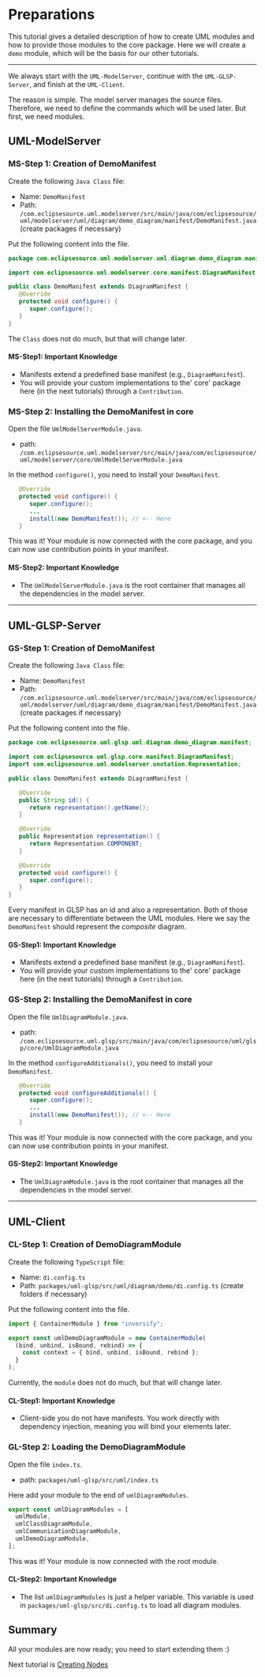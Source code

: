 # Preparations

This tutorial gives a detailed description of how to create UML modules and how to provide those modules to the core package. Here we will create a `demo` module, which will be the basis for our other tutorials.

---

We always start with the `UML-ModelServer`, continue with the `UML-GLSP-Server`, and finish at the `UML-Client`.

The reason is simple. The model server manages the source files. Therefore, we need to define the commands which will be used later. But first, we need modules.

## UML-ModelServer

### MS-Step 1: Creation of DemoManifest

Create the following `Java Class` file:

- Name: `DemoManifest`
- Path: `/com.eclipsesource.uml.modelserver/src/main/java/com/eclipsesource/uml/modelserver/uml/diagram/demo_diagram/manifest/DemoManifest.java` (create packages if necessary)

Put the following content into the file.

```java
package com.eclipsesource.uml.modelserver.uml.diagram.demo_diagram.manifest;

import com.eclipsesource.uml.modelserver.core.manifest.DiagramManifest;

public class DemoManifest extends DiagramManifest {
   @Override
   protected void configure() {
      super.configure();
   }
}
```

The `Class` does not do much, but that will change later.

#### MS-Step1: Important Knowledge

- Manifests extend a predefined base manifest (e.g., `DiagramManifest`).
- You will provide your custom implementations to the' core' package here (in the next tutorials) through a `Contribution`.

### MS-Step 2: Installing the DemoManifest in core

Open the file `UmlModelServerModule.java`.

- path: `/com.eclipsesource.uml.modelserver/src/main/java/com/eclipsesource/uml/modelserver/core/UmlModelServerModule.java`

In the method `configure()`, you need to install your `DemoManifest`.

```java
   @Override
   protected void configure() {
      super.configure();
      ...
      install(new DemoManifest()); // <-- Here
   }
```

This was it! Your module is now connected with the core package, and you can now use contribution points in your manifest.

#### MS-Step2: Important Knowledge

- The `UmlModelServerModule.java` is the root container that manages all the dependencies in the model server.

---

## UML-GLSP-Server

### GS-Step 1: Creation of DemoManifest

Create the following `Java Class` file:

- Name: `DemoManifest`
- Path: `/com.eclipsesource.uml.modelserver/src/main/java/com/eclipsesource/uml/modelserver/uml/diagram/demo_diagram/manifest/DemoManifest.java` (create packages if necessary)

Put the following content into the file.

```java
package com.eclipsesource.uml.glsp.uml.diagram.demo_diagram.manifest;

import com.eclipsesource.uml.glsp.core.manifest.DiagramManifest;
import com.eclipsesource.uml.modelserver.unotation.Representation;

public class DemoManifest extends DiagramManifest {

   @Override
   public String id() {
      return representation().getName();
   }

   @Override
   public Representation representation() {
      return Representation.COMPONENT;
   }

   @Override
   protected void configure() {
      super.configure();
   }
}
```

Every manifest in GLSP has an id and also a representation. Both of those are necessary to differentiate between the UML modules. Here we say the `DemoManifest` should represent the _composite_ diagram.

#### GS-Step1: Important Knowledge

- Manifests extend a predefined base manifest (e.g., `DiagramManifest`).
- You will provide your custom implementations to the' core' package here (in the next tutorials) through a `Contribution`.

### GS-Step 2: Installing the DemoManifest in core

Open the file `UmlDiagramModule.java`.

- path: `/com.eclipsesource.uml.glsp/src/main/java/com/eclipsesource/uml/glsp/core/UmlDiagramModule.java`

In the method `configureAdditionals()`, you need to install your `DemoManifest`.

```java
   @Override
   protected void configureAdditionals() {
      super.configure();
      ...
      install(new DemoManifest()); // <-- Here
   }
```

This was it! Your module is now connected with the core package, and you can now use contribution points in your manifest.

#### GS-Step2: Important Knowledge

- The `UmlDiagramModule.java` is the root container that manages all the dependencies in the model server.

---

## UML-Client

### CL-Step 1: Creation of DemoDiagramModule

Create the following `TypeScript` file:

- Name: `di.config.ts`
- Path: `packages/uml-glsp/src/uml/diagram/demo/di.config.ts` (create folders if necessary)

Put the following content into the file.

```ts
import { ContainerModule } from "inversify";

export const umlDemoDiagramModule = new ContainerModule(
  (bind, unbind, isBound, rebind) => {
    const context = { bind, unbind, isBound, rebind };
  }
);
```

Currently, the `module` does not do much, but that will change later.

#### CL-Step1: Important Knowledge

- Client-side you do not have manifests. You work directly with dependency injection, meaning you will bind your elements later.

### GL-Step 2: Loading the DemoDiagramModule

Open the file `index.ts`.

- path: `packages/uml-glsp/src/uml/index.ts`

Here add your module to the end of `umlDiagramModules`.

```ts
export const umlDiagramModules = [
  umlModule,
  umlClassDiagramModule,
  umlCommunicationDiagramModule,
  umlDemoDiagramModule,
];
```

This was it! Your module is now connected with the root module.

#### CL-Step2: Important Knowledge

- The list `umlDiagramModules` is just a helper variable. This variable is used in `packages/uml-glsp/src/di.config.ts` to load all diagram modules.

## Summary

All your modules are now ready; you need to start extending them :)

Next tutorial is [Creating Nodes](./1_CreatingNodes.md)
